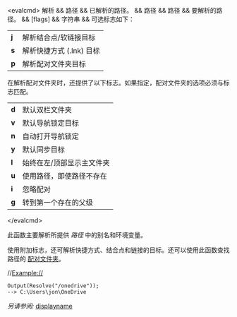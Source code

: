 \<evalcmd\> 解析 && 路径 && 已解析的路径。 && 路径 && 路径 && 要解析的路径。 && \[flags\] && 字符串 && 可选标志如下：

|       |                                   |
|-------|------------------------------------|
| **j** | 解析结合点/软链接目标 |
| **s** | 解析快捷方式 (.lnk) 目标 |
| **p** | 解析配对文件夹目标 |

在解析配对文件夹时，还提供了以下标志。如果指定，配对文件夹的选项必须与标志匹配。

|       |                                                |
|-------|-------------------------------------------------|
| **d** | 默认双栏文件夹 |
| **v** | 默认导航锁定目标 |
| **n** | 自动打开导航锁定 |
| **y** | 默认同步目标 |
| **l** | 始终在左/顶部显示主文件夹 |
| **u** | 使用路径，即使路径不存在 |
| **i** | 忽略配对 |
| **g** | 转到第一个存在的父级 |

\</evalcmd\>

此函数主要解析所提供 *路径* 中的别名和环境变量。

使用附加标志，还可解析快捷方式、结合点和链接的目标。还可以使用此函数查找路径的 [配对文件夹](/Manual/basic_concepts/the_lister/navigation/paired_folders.zh.md)。

//<Example://>

    Output(Resolve("/onedrive"));
    --> C:\Users\jon\OneDrive

*另请参阅:* [displayname](displayname.zh.md)